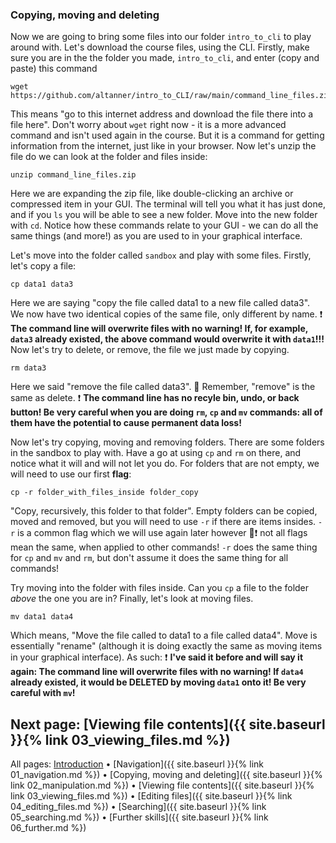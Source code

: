 ### Copying, moving and deleting

Now we are going to bring some files into our folder `intro_to_cli` to play around with. Let's download the course files, using the CLI. Firstly, make sure you are in the the folder you made, `intro_to_cli`, and enter (copy and paste) this command

```
wget https://github.com/altanner/intro_to_CLI/raw/main/command_line_files.zip
```

This means "go to this internet address and download the file there into a file here". Don't worry about `wget` right now - it is a more advanced command and isn't used again in the course. But it is a command for getting information from the internet, just like in your browser. Now let's unzip the file do we can look at the folder and files inside:

```
unzip command_line_files.zip
```

Here we are expanding the zip file, like double-clicking an archive or compressed item in your GUI. The terminal will tell you what it has just done, and if you `ls` you will be able to see a new folder. Move into the new folder with `cd`. Notice how these commands relate to your GUI - we can do all the same things (and more!) as you are used to in your graphical interface. 

Let's move into the folder called `sandbox` and play with some files. Firstly, let's copy a file: 

```
cp data1 data3
```

Here we are saying "copy the file called data1 to a new file called data3". We now have two identical copies of the same file, only different by name. ❗ **The command line will overwrite files with no warning! If, for example, `data3` already existed, the above command would overwrite it with `data1`!!!** Now let's try to delete, or remove, the file we just made by copying.

```
rm data3
```

Here we said "remove the file called data3". 💙 Remember, "remove" is the same as delete. ❗ **The command line has no recyle bin, undo, or back button! Be very careful when you are doing `rm`, `cp` and `mv` commands: all of them have the potential to cause permanent data loss!**

Now let's try copying, moving and removing folders. There are some folders in the sandbox to play with. Have a go at using `cp` and `rm` on there, and notice what it will and will not let you do. For folders that are not empty, we will need to use our first **flag**:

```
cp -r folder_with_files_inside folder_copy
```

"Copy, recursively, this folder to that folder". Empty folders can be copied, moved and removed, but you will need to use `-r` if there are items insides. `-r` is a common flag which we will use again later however 💙❗ not all flags mean the same, when applied to other commands! `-r` does the same thing for `cp` and `mv` and `rm`, but don't assume it does the same thing for all commands!

Try moving into the folder with files inside. Can you `cp` a file to the folder *above* the one you are in? Finally, let's look at moving files. 

```
mv data1 data4
```

Which means, "Move the file called to data1 to a file called data4". Move is essentially "rename" (although it is doing exactly the same as moving items in your graphical interface). As such: ❗ **I've said it before and will say it again: The command line will overwrite files with no warning! If `data4` already existed, it would be DELETED by moving `data1` onto it! Be very careful with `mv`!**

## Next page: [Viewing file contents]({{ site.baseurl }}{% link 03_viewing_files.md %})

All pages: [Introduction](https://altanner.github.io/intro_to_CLI) • [Navigation]({{ site.baseurl }}{% link 01_navigation.md %}) • [Copying, moving and deleting]({{ site.baseurl }}{% link 02_manipulation.md %}) • [Viewing file contents]({{ site.baseurl }}{% link 03_viewing_files.md %}) • [Editing files]({{ site.baseurl }}{% link 04_editing_files.md %}) • [Searching]({{ site.baseurl }}{% link 05_searching.md %}) • [Further skills]({{ site.baseurl }}{% link 06_further.md %})
